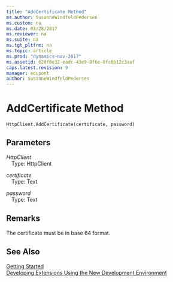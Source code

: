 ```yaml
---
title: "AddCertificate Method"
ms.author: SusanneWindfeldPedersen
ms.custom: na
ms.date: 03/28/2017
ms.reviewer: na
ms.suite: na
ms.tgt_pltfrm: na
ms.topic: article
ms.prod: "dynamics-nav-2017"
ms.assetid: 620f0e32-eadc-43e9-8f6e-8fc0b12c3aaf
caps.latest.revision: 9
manager: edupont
author: SusanneWindfeldPedersen
---
```


# AddCertificate Method

```
HttpClient.AddCertificate(certificate, password)
```
## Parameters
*HttpClient*  
&emsp;Type: HttpClient

*certificate*  
&emsp;Type: Text

*password*  
&emsp;Type: Text

## Remarks

The certificate must be in base 64 format.

## See Also
[Getting Started](../devenv-get-started.md)  
[Developing Extensions Using the New Development Environment](../devenv-dev-overview.md)
